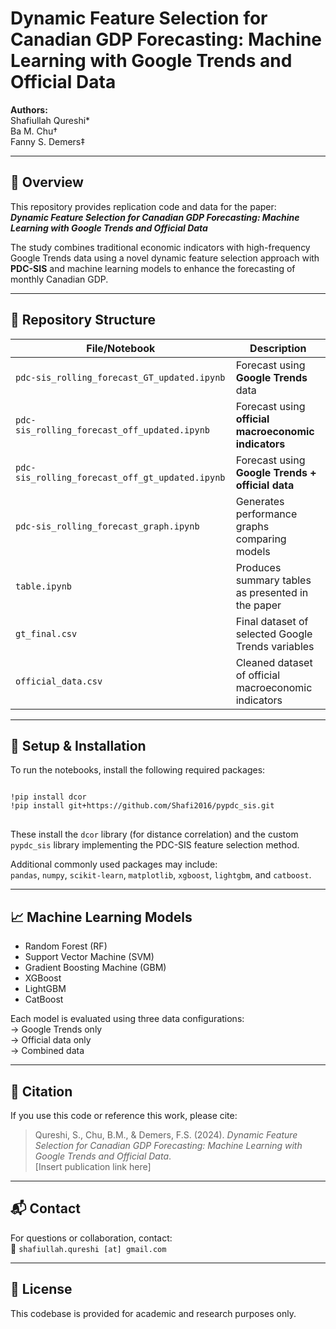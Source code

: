 # Dynamic Feature Selection for Canadian GDP Forecasting: Machine Learning with Google Trends and Official Data

**Authors:**  
Shafiullah Qureshi*  
Ba M. Chu†  
Fanny S. Demers‡  

---

## 📘 Overview

This repository provides replication code and data for the paper:  
**_Dynamic Feature Selection for Canadian GDP Forecasting: Machine Learning with Google Trends and Official Data_**

The study combines traditional economic indicators with high-frequency Google Trends data using a novel dynamic feature selection approach with **PDC-SIS** and machine learning models to enhance the forecasting of monthly Canadian GDP.

---

## 📂 Repository Structure

| File/Notebook | Description |
|---------------|-------------|
| `pdc-sis_rolling_forecast_GT_updated.ipynb` | Forecast using **Google Trends** data |
| `pdc-sis_rolling_forecast_off_updated.ipynb` | Forecast using **official macroeconomic indicators** |
| `pdc-sis_rolling_forecast_off_gt_updated.ipynb` | Forecast using **Google Trends + official data** |
| `pdc-sis_rolling_forecast_graph.ipynb` | Generates performance graphs comparing models |
| `table.ipynb` | Produces summary tables as presented in the paper |
| `gt_final.csv` | Final dataset of selected Google Trends variables |
| `official_data.csv` | Cleaned dataset of official macroeconomic indicators |

---

## 🔧 Setup & Installation

To run the notebooks, install the following required packages:

<pre>
<code>
!pip install dcor
!pip install git+https://github.com/Shafi2016/pypdc_sis.git
</code>
</pre>

These install the `dcor` library (for distance correlation) and the custom `pypdc_sis` library implementing the PDC-SIS feature selection method.

Additional commonly used packages may include:  
`pandas`, `numpy`, `scikit-learn`, `matplotlib`, `xgboost`, `lightgbm`, and `catboost`.

---

## 📈 Machine Learning Models

- Random Forest (RF)
- Support Vector Machine (SVM)
- Gradient Boosting Machine (GBM)
- XGBoost
- LightGBM
- CatBoost

Each model is evaluated using three data configurations:  
→ Google Trends only  
→ Official data only  
→ Combined data

---



## 📜 Citation

If you use this code or reference this work, please cite:

> Qureshi, S., Chu, B.M., & Demers, F.S. (2024). *Dynamic Feature Selection for Canadian GDP Forecasting: Machine Learning with Google Trends and Official Data*.  
> [Insert publication link here]

---

## 📬 Contact

For questions or collaboration, contact:  
📧 `shafiullah.qureshi [at] gmail.com`

---

## 📌 License

This codebase is provided for academic and research purposes only.
